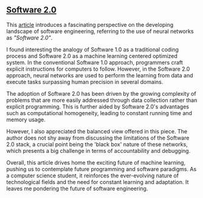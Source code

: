 ## [Software 2.0](https://karpathy.medium.com/software-2-0-a64152b37c35)

This [article](https://karpathy.medium.com/software-2-0-a64152b37c35) introduces a fascinating perspective on the developing landscape of software engineering, referring to the use of neural networks as _"Software 2.0"_.

I found interesting the analogy of Software 1.0 as a traditional coding process and Software 2.0 as a machine learning centered optimized system. In the conventional Software 1.0 approach, programmers craft explicit instructions for computers to follow. However, in the Software 2.0 approach, neural networks are used to perform the learning from data and execute tasks surpassing human precision in several domains.

The adoption of Software 2.0 has been driven by the growing complexity of problems that are more easily addressed through data collection rather than explicit programming. This is further aided by Software 2.0's advantages such as computational homogeneity, leading to constant running time and memory usage.

However, I also appreciated the balanced view offered in this piece. The author does not shy away from discussing the limitations of the Software 2.0 stack, a crucial point being the 'black box' nature of these networks, which presents a big challenge in terms of accountability and debugging.

Overall, this article drives home the exciting future of machine learning, pushing us to contemplate future programming and software paradigms. As a computer science student, it reinforces the ever-evolving nature of technological fields and the need for constant learning and adaptation. It leaves me pondering the future of software engineering.